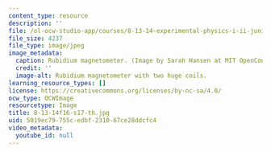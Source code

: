 ```yaml
---
content_type: resource
description: ''
file: /ol-ocw-studio-app/courses/8-13-14-experimental-physics-i-ii-junior-lab-fall-2016-spring-2017/5019ec79755cedbf231067ce28ddcfc4_8-13-14f16-s17-th.jpg
file_size: 4237
file_type: image/jpeg
image_metadata:
  caption: Rubidium magnetometer. (Image by Sarah Hansen at MIT OpenCourseWare.)
  credit: ''
  image-alt: Rubidium magnetometer with two huge coils.
learning_resource_types: []
license: https://creativecommons.org/licenses/by-nc-sa/4.0/
ocw_type: OCWImage
resourcetype: Image
title: 8-13-14f16-s17-th.jpg
uid: 5019ec79-755c-edbf-2310-67ce28ddcfc4
video_metadata:
  youtube_id: null
---
```

